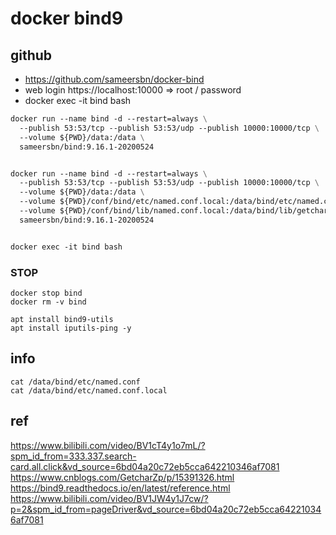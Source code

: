 # docker bind9

## github 
- https://github.com/sameersbn/docker-bind
- web login https://localhost:10000   =>   root / password
- docker exec -it bind bash

```dockerfile
docker run --name bind -d --restart=always \
  --publish 53:53/tcp --publish 53:53/udp --publish 10000:10000/tcp \
  --volume ${PWD}/data:/data \
  sameersbn/bind:9.16.1-20200524


docker run --name bind -d --restart=always \
  --publish 53:53/tcp --publish 53:53/udp --publish 10000:10000/tcp \
  --volume ${PWD}/data:/data \
  --volume ${PWD}/conf/bind/etc/named.conf.local:/data/bind/etc/named.conf.local \
  --volume ${PWD}/conf/bind/lib/named.conf.local:/data/bind/lib/getcharzp.cn.hosts \
  sameersbn/bind:9.16.1-20200524


docker exec -it bind bash
```

### STOP
```shell
docker stop bind
docker rm -v bind
```




```shell
apt install bind9-utils
apt install iputils-ping -y
```

## info

```shell
cat /data/bind/etc/named.conf
cat /data/bind/etc/named.conf.local
```



## ref
https://www.bilibili.com/video/BV1cT4y1o7mL/?spm_id_from=333.337.search-card.all.click&vd_source=6bd04a20c72eb5cca642210346af7081
https://www.cnblogs.com/GetcharZp/p/15391326.html
https://bind9.readthedocs.io/en/latest/reference.html
https://www.bilibili.com/video/BV1JW4y1J7cw/?p=2&spm_id_from=pageDriver&vd_source=6bd04a20c72eb5cca642210346af7081
